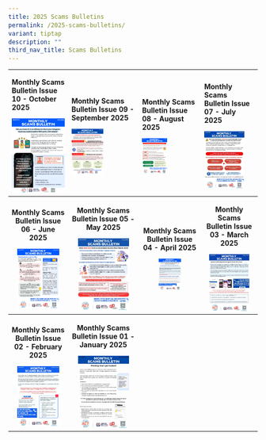 ```yaml
---
title: 2025 Scams Bulletins
permalink: /2025-scams-bulletins/
variant: tiptap
description: ""
third_nav_title: Scams Bulletins
---
```

<table style="minWidth: 100px">
<colgroup>
<col>
<col>
<col>
<col>
</colgroup>
<tbody>
<tr>
<td rowspan="1" colspan="1">
<p><strong>Monthly Scams Bulletin Issue 10 - October 2025</strong>
</p>
<p></p><a class="isomer-image-wrapper" href="/files/2025%20Scams%20Bulletins/monthly_scams_bulletin_2025_issue_10.pdf"><img style="width: 100%" height="auto" width="100%" alt="" src="/images/10_october_msb.jpg"></a>
</td>
<td rowspan="1" colspan="1">
<p><strong>Monthly Scams Bulletin Issue 09 - September 2025</strong>
</p>
<p></p><a class="isomer-image-wrapper" href="/files/2025%20Scams%20Bulletins/monthly_scams_bulletin_2025_issue_09.pdf"><img style="width: 50%;" height="auto" width="100%" alt="" src="/images/09_MSB_2025___5_Sep.png"></a>
</td>
<td rowspan="1" colspan="1">
<p><strong>Monthly Scams Bulletin Issue 08 - August 2025</strong>
</p>
<p></p><a class="isomer-image-wrapper" href="/files/2025%20Scams%20Bulletins/monthly_scams_bulletin_2025_issue_08.pdf"><img style="width: 45%;" height="auto" width="100%" alt="" src="/images/monthly_scams_bulletin_2025_issue_08.png"></a>
</td>
<td rowspan="1" colspan="1">
<p><strong>Monthly Scams Bulletin Issue 07 - July 2025</strong>
</p><a class="isomer-image-wrapper" href="/files/2025%20Scams%20Bulletins/monthly_scams_bulletin_2025_issue_07.pdf"><img style="width: 80%;" height="auto" width="100%" alt="" src="/images/Scams Bulletin Covers/2025 Bulletin Cover/2025_MSB_07.jpg"></a>
</td>
</tr>
<tr>
<th rowspan="1" colspan="1">
<p><strong>Monthly Scams Bulletin Issue 06 - June 2025</strong>
</p><a class="isomer-image-wrapper" href="/files/2025%20Scams%20Bulletins/monthly_scams_bulletin_2025_issue_06.pdf"><img style="width: 80%;" height="auto" width="100%" alt="" src="/images/Scams Bulletin Covers/2025 Bulletin Cover/2025_MSB_06.jpg"></a>
</th>
<th rowspan="1" colspan="1">
<p><strong>Monthly Scams Bulletin Issue 05 - May 2025</strong>
</p><a class="isomer-image-wrapper" href="/files/2025%20Scams%20Bulletins/monthly_scams_bulletin_2025_issue_05.pdf"><img style="width: 80%;" height="auto" width="100%" alt="" src="/images/Scams Bulletin Covers/2025 Bulletin Cover/2025_MSB_05.jpg"></a>
</th>
<th rowspan="1" colspan="1">
<p><strong>Monthly Scams Bulletin Issue 04 - April 2025</strong>
</p><a class="isomer-image-wrapper" href="/files/2025%20Scams%20Bulletins/monthly_scams_bulletin_2025_issue_04.pdf"><img style="width: 40%;" height="auto" width="100%" alt="" src="/images/Scams Bulletin Covers/2025 Bulletin Cover/2025_MSB_04.jpg"></a>
</th>
<th rowspan="1" colspan="1">
<p><strong>Monthly Scams Bulletin Issue 03 - March 2025</strong>
</p><a class="isomer-image-wrapper" href="/files/2025%20Scams%20Bulletins/monthly_scams_bulletin_2025_issue_03.pdf"><img style="width: 80%;" height="auto" width="100%" alt="" src="/images/Scams Bulletin Covers/2025 Bulletin Cover/2025_MSB_03.jpg"></a>
</th>
</tr>
<tr>
<th rowspan="1" colspan="1">
<p><strong>Monthly Scams Bulletin Issue 02 - February 2025</strong>
</p><a class="isomer-image-wrapper" href="/files/2025%20Scams%20Bulletins/monthly_scams_bulletin_2025_issue_02.pdf"><img style="width: 80%;" height="auto" width="100%" alt="" src="/images/Scams Bulletin Covers/2025 Bulletin Cover/2025_MSB_02.jpg"></a>
</th>
<th rowspan="1" colspan="1">
<p><strong>Monthly Scams Bulletin Issue 01 - January 2025</strong>
</p><a class="isomer-image-wrapper" href="/files/2025%20Scams%20Bulletins/monthly_scams_bulletin_2025_issue_01.pdf"><img style="width: 80%;" height="auto" width="100%" alt="" src="/images/Scams Bulletin Covers/2025 Bulletin Cover/2025_MSB_01.jpg"></a>
</th>
<th rowspan="1" colspan="1">
<p></p>
</th>
<th rowspan="1" colspan="1">
<p></p>
</th>
</tr>
</tbody>
</table>
<p></p>